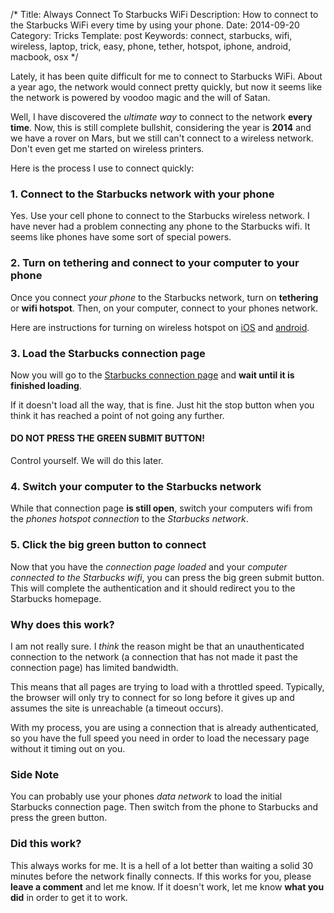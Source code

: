 /*
Title: Always Connect To Starbucks WiFi
Description: How to connect to the Starbucks WiFi every time by using your phone.
Date: 2014-09-20
Category: Tricks
Template: post
Keywords: connect, starbucks, wifi, wireless, laptop, trick, easy, phone, tether, hotspot, iphone, android, macbook, osx
*/

Lately, it has been quite difficult for me to connect to Starbucks WiFi. About a year ago, the network would connect pretty quickly, but now it seems like the network is powered by voodoo magic and the will of Satan.

Well, I have discovered the *ultimate way* to connect to the network **every time**. Now, this is still complete bullshit, considering the year is **2014** and we have a rover on Mars, but we still can't connect to a wireless network. Don't even get me started on wireless printers.

Here is the process I use to connect quickly:

### 1. Connect to the Starbucks network with your phone

Yes. Use your cell phone to connect to the Starbucks wireless network. I have never had a problem connecting any phone to the Starbucks wifi. It seems like phones have some sort of special powers.

### 2. Turn on tethering and connect to your computer to your phone

Once you connect *your phone* to the Starbucks network, turn on **tethering** or **wifi hotspot**. Then, on your computer, connect to your phones network.

Here are instructions for turning on wireless hotspot on [iOS](http://www.wikihow.com/Activate-Internet-Tethering-on-the-iPhone) and [android](http://www.wikihow.com/Tether-With-Android).

### 3. Load the Starbucks connection page

Now you will go to the [Starbucks connection page](starbucks.allstreamwifi.ca/00246C3ECB90/Welcome) and **wait until it is finished loading**.

If it doesn't load all the way, that is fine. Just hit the stop button when you think it has reached a point of not going any further.

#### DO NOT PRESS THE GREEN SUBMIT BUTTON!

Control yourself. We will do this later.

### 4. Switch your computer to the Starbucks network

While that connection page **is still open**, switch your computers wifi from the *phones hotspot connection* to the *Starbucks network*.

### 5. Click the big green button to connect

Now that you have the *connection page loaded* and your *computer connected to the Starbucks wifi*, you can press the big green submit button. This will complete the authentication and it should redirect you to the Starbucks homepage.

### Why does this work?

I am not really sure. I *think* the reason might be that an unauthenticated connection to the network (a connection that has not made it past the connection page) has limited bandwidth.

This means that all pages are trying to load with a throttled speed. Typically, the browser will only try to connect for so long before it gives up and assumes the site is unreachable (a timeout occurs).

With my process, you are using a connection that is already authenticated, so you have the full speed you need in order to load the necessary page without it timing out on you.

### Side Note

You can probably use your phones *data network* to load the initial Starbucks connection page. Then switch from the phone to Starbucks and press the green button.

### Did this work?

This always works for me. It is a hell of a lot better than waiting a solid 30 minutes before the network finally connects. If this works for you, please **leave a comment** and let me know. If it doesn't work, let me know **what you did** in order to get it to work.